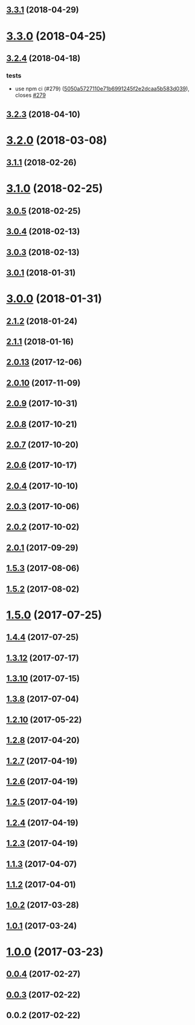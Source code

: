 <a name="3.3.1"></a>
## [3.3.1](https://github.com/dollarshaveclub/stickybits/compare/3.3.0...3.3.1) (2018-04-29)




<a name="3.3.0"></a>
# [3.3.0](https://github.com/dollarshaveclub/stickybits/compare/3.2.4...3.3.0) (2018-04-25)




<a name="3.2.4"></a>
## [3.2.4](https://github.com/dollarshaveclub/stickybits/compare/3.2.3...3.2.4) (2018-04-18)


### tests

* use npm ci (#279) ([5050a5727110e71b6991245f2e2dcaa5b583d039](https://github.com/dollarshaveclub/stickybits/commit/5050a5727110e71b6991245f2e2dcaa5b583d039)), closes [#279](https://github.com/dollarshaveclub/stickybits/issues/279)



<a name="3.2.3"></a>
## [3.2.3](https://github.com/dollarshaveclub/stickybits/compare/3.2.0...3.2.3) (2018-04-10)




<a name="3.2.0"></a>
# [3.2.0](https://github.com/dollarshaveclub/stickybits/compare/3.1.1...3.2.0) (2018-03-08)




<a name="3.1.1"></a>
## [3.1.1](https://github.com/dollarshaveclub/stickybits/compare/3.1.0...3.1.1) (2018-02-26)




<a name="3.1.0"></a>
# [3.1.0](https://github.com/dollarshaveclub/stickybits/compare/3.0.5...3.1.0) (2018-02-25)




<a name="3.0.5"></a>
## [3.0.5](https://github.com/dollarshaveclub/stickybits/compare/3.0.4...3.0.5) (2018-02-25)




<a name="3.0.4"></a>
## [3.0.4](https://github.com/dollarshaveclub/stickybits/compare/3.0.3...3.0.4) (2018-02-13)




<a name="3.0.3"></a>
## [3.0.3](https://github.com/dollarshaveclub/stickybits/compare/3.0.1...3.0.3) (2018-02-13)




<a name="3.0.1"></a>
## [3.0.1](https://github.com/dollarshaveclub/stickybits/compare/3.0.0...3.0.1) (2018-01-31)




<a name="3.0.0"></a>
# [3.0.0](https://github.com/dollarshaveclub/stickybits/compare/2.1.2...3.0.0) (2018-01-31)




<a name="2.1.2"></a>
## [2.1.2](https://github.com/dollarshaveclub/stickybits/compare/2.1.1...2.1.2) (2018-01-24)




<a name="2.1.1"></a>
## [2.1.1](https://github.com/dollarshaveclub/stickybits/compare/2.0.13...2.1.1) (2018-01-16)




<a name="2.0.13"></a>
## [2.0.13](https://github.com/dollarshaveclub/stickybits/compare/2.0.10...2.0.13) (2017-12-06)




<a name="2.0.10"></a>
## [2.0.10](https://github.com/dollarshaveclub/stickybits/compare/2.0.9...2.0.10) (2017-11-09)




<a name="2.0.9"></a>
## [2.0.9](https://github.com/dollarshaveclub/stickybits/compare/2.0.8...2.0.9) (2017-10-31)




<a name="2.0.8"></a>
## [2.0.8](https://github.com/dollarshaveclub/stickybits/compare/2.0.7...2.0.8) (2017-10-21)




<a name="2.0.7"></a>
## [2.0.7](https://github.com/dollarshaveclub/stickybits/compare/2.0.6...2.0.7) (2017-10-20)




<a name="2.0.6"></a>
## [2.0.6](https://github.com/dollarshaveclub/stickybits/compare/2.0.4...2.0.6) (2017-10-17)




<a name="2.0.4"></a>
## [2.0.4](https://github.com/dollarshaveclub/stickybits/compare/2.0.3...2.0.4) (2017-10-10)




<a name="2.0.3"></a>
## [2.0.3](https://github.com/dollarshaveclub/stickybits/compare/2.0.2...2.0.3) (2017-10-06)




<a name="2.0.2"></a>
## [2.0.2](https://github.com/dollarshaveclub/stickybits/compare/2.0.1...2.0.2) (2017-10-02)




<a name="2.0.1"></a>
## [2.0.1](https://github.com/dollarshaveclub/stickybits/compare/1.5.3...2.0.1) (2017-09-29)




<a name="1.5.3"></a>
## [1.5.3](https://github.com/dollarshaveclub/stickybits/compare/1.5.2...1.5.3) (2017-08-06)




<a name="1.5.2"></a>
## [1.5.2](https://github.com/dollarshaveclub/stickybits/compare/1.5.0...1.5.2) (2017-08-02)




<a name="1.5.0"></a>
# [1.5.0](https://github.com/dollarshaveclub/stickybits/compare/1.4.4...1.5.0) (2017-07-25)




<a name="1.4.4"></a>
## [1.4.4](https://github.com/dollarshaveclub/stickybits/compare/1.3.12...1.4.4) (2017-07-25)




<a name="1.3.12"></a>
## [1.3.12](https://github.com/dollarshaveclub/stickybits/compare/1.3.10...1.3.12) (2017-07-17)




<a name="1.3.10"></a>
## [1.3.10](https://github.com/dollarshaveclub/stickybits/compare/1.3.8...1.3.10) (2017-07-15)




<a name="1.3.8"></a>
## [1.3.8](https://github.com/dollarshaveclub/stickybits/compare/1.3.5...1.3.8) (2017-07-04)




<a name="1.2.10"></a>
## [1.2.10](https://github.com/dollarshaveclub/stickybits/compare/1.2.8...1.2.10) (2017-05-22)




<a name="1.2.8"></a>
## [1.2.8](https://github.com/dollarshaveclub/stickybits/compare/1.2.7...1.2.8) (2017-04-20)




<a name="1.2.7"></a>
## [1.2.7](https://github.com/dollarshaveclub/stickybits/compare/1.2.6...1.2.7) (2017-04-19)




<a name="1.2.6"></a>
## [1.2.6](https://github.com/dollarshaveclub/stickybits/compare/1.2.5...1.2.6) (2017-04-19)




<a name="1.2.5"></a>
## [1.2.5](https://github.com/dollarshaveclub/stickybits/compare/1.2.4...1.2.5) (2017-04-19)




<a name="1.2.4"></a>
## [1.2.4](https://github.com/dollarshaveclub/stickybits/compare/1.2.3...1.2.4) (2017-04-19)




<a name="1.2.3"></a>
## [1.2.3](https://github.com/dollarshaveclub/stickybits/compare/1.1.3...1.2.3) (2017-04-19)




<a name="1.1.3"></a>
## [1.1.3](https://github.com/dollarshaveclub/stickybits/compare/1.1.2...1.1.3) (2017-04-07)




<a name="1.1.2"></a>
## [1.1.2](https://github.com/dollarshaveclub/stickybits/compare/1.0.2...1.1.2) (2017-04-01)




<a name="1.0.2"></a>
## [1.0.2](https://github.com/dollarshaveclub/stickybits/compare/1.0.1...1.0.2) (2017-03-28)




<a name="1.0.1"></a>
## [1.0.1](https://github.com/dollarshaveclub/stickybits/compare/1.0.0...1.0.1) (2017-03-24)




<a name="1.0.0"></a>
# [1.0.0](https://github.com/dollarshaveclub/stickybits/compare/0.0.4...1.0.0) (2017-03-23)




<a name="0.0.4"></a>
## [0.0.4](https://github.com/dollarshaveclub/stickybits/compare/0.0.3...0.0.4) (2017-02-27)




<a name="0.0.3"></a>
## [0.0.3](https://github.com/dollarshaveclub/stickybits/compare/0.0.2...0.0.3) (2017-02-22)




<a name="0.0.2"></a>
## 0.0.2 (2017-02-22)




